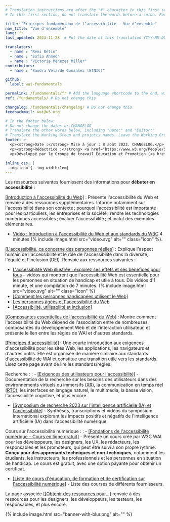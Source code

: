 ```yaml
---
# Translation instructions are after the "#" character in this first section. They are comments that do not show up in the web page. You do not need to translate the instructions after "#".
# In this first section, do not translate the words before a colon. For example, do not translate "title:". Do translate the text after "title:"

title: "Principes fondamentaux de l’accessibilité – Vue d’ensemble"
nav_title: "Vue d'ensemble"
lang: fr
last_updated: 2023-11-28  # Put the date of this translation YYYY-MM-DD (with month in the middle)

translators:
  - name : "Rémi Bétin"
  - name : "Sofia Ahmed"
  - name : "Victoria Menezes Miller"
contributors:
  - name : "Sandra Velarde Gonzalez (ETNIC)"

github:
  label: wai-fundamentals

permalink: /fundamentals/fr # Add the language shortcode to the end, with no slash at the end. For example /path/to/file/fr
ref: /fundamentals/ # Do not change this

changelog: /fundamentals/changelog/ # Do not change this
feedbackmail: wai@w3.org

# In the footer below:
# Do not change the dates or CHANGELOG
# Translate the other words below, including "Date:" and "Editor:"
# Translate the Working Group and projects names. Leave the Working Group and projects acronyms in English.
footer: >
  <p><strong>Date :</strong> Mise à jour : 8 août 2023. CHANGELOG.</p>
  <p><strong>Rédactrice :</strong> <a href="https://www.w3.org/People/Shawn/">Shawn Lawton Henry</a>.</p>
  <p>Développé par le Groupe de travail Éducation et Promotion (<a href="https://www.w3.org/WAI/EO/">EOWG</a>).</p>

inline_css: |
  img.icon {--img-width:1em}
---
```


Les ressources suivantes fournissent des informations pour **débuter en accessibilité** :

[[Introduction à l'accessibilité du Web]](/fundamentals/accessibility-intro/)
: Présente l'accessibilité du Web et renvoie à des ressources supplémentaires. Informe notamment sur l'accessibilité dans son contexte ; pourquoi l'accessibilité est importante pour les particuliers, les entreprises et la société ; rendre les technologies numériques accessibles ; évaluer l'accessibilité ; et inclut des exemples élémentaires.
- [Vidéo : Introduction à l'accessibilité du Web et aux standards du W3C](/videos/standards-and-benefits/) 4 minutes {% include image.html src="video.svg" alt="" class="icon" %}.


[[L'accessibilité, ça concerne des personnes réelles]](/people/)
: Explique l'aspect humain de l'accessibilité et le rôle de l'accessibilité dans la diversité, l'équité et l'inclusion (DEI). Renvoie aux ressources suivantes :
- [L'accessibilité Web illustrée : explorez ses effets et ses bénéfices pour tous](/perspective-videos/) &ndash; vidéos qui montrent que l'accessibilité Web est essentielle pour les personnes en situation de handicap et utile à tous. Dix vidéos d'1 minute, et une compilation de 7 minutes. {% include image.html src="video.svg" alt="" class="icon" %}
- [[Comment les personnes handicapées utilisent le Web]](/people-use-web/)<!-- , [Videos of How People with Disabilities Use the Web](/people-use-web/) Eighteen 2+minute videos, and 3 compliations {% include image.html src="video.svg" alt="" class="icon" %} -->
- [Les personnes âgées et l'accessibilité du Web](/older-users/)
- [[Accessibilité, utilisabilité et inclusion]](/fundamentals/accessibility-usability-inclusion/)

[[Composantes essentielles de l'accessibilité du Web]](/fundamentals/components/)
: Montre comment l'accessibilité du Web dépend de l'association entre de nombreuses composantes du développement Web et de l'interaction utilisateur, et présente le lien entre les règles de WAI et d'autres standards.

[[Principes d'accessibilité]](/fundamentals/accessibility-principles/)
: Une courte introduction aux exigences d'accessibilité pour les sites Web, les applications, les navigateurs et d'autres outils. Elle est organisée de manière similaire aux standards d'accessibilité de WAI et constitue une transition utile vers les standards. Lisez cette page avant de lire les standards/règles.

Recherche :
: - [[Exigences des utilisateurs pour l'accessibilité]](/research/user-requirements/) - Documentation de la recherche sur les besoins des utilisateurs dans des environnements virtuels ou immersifs (<abbr lang="en" title="eXtended Reality">XR</abbr>), la communication en temps réel (<abbr lang="en" title="Real-time communication">RTC</abbr>), les interfaces en langage naturel, le multimédia, la basse vision, l'accessibilité cognitive, et plus encore.
- [[Symposium de recherche 2023 sur l'intelligence artificielle (IA) et l'accessibilité]](/research/ai2023/) - Synthèses, transcriptions et vidéos du symposium international explorant les impacts positifs et négatifs de l'intelligence artificielle (IA) dans l'accessibilité numérique.

Cours sur l'accessibilité numérique :
: - [[Fondations de l'accessibilité numérique – Cours en ligne gratuit]](/fundamentals/foundations-course/) - Présente un cours créé par W3C WAI pour les développeurs, les designers, les UX, les rédacteurs, les responsables et les promoteurs, qui peut être suivi à son propre rythme. **Conçu pour des apprenants techniques et non-techniques**, notamment les étudiants, les instructeurs, les professionnels et les personnes en situation de handicap. Le cours est gratuit, avec une option payante pour obtenir un certificat.
- [[Liste de cours d'éducation, de formation et de certification sur l'accessibilité numérique]](/courses/list/) - Liste des courses de différents fournisseurs.

La page associée [[[Obtenir des ressources pour…]](/roles/) renvoie à des ressources pour les designers, les développeurs, les testeurs, les responsables, et plus encore.

{% include image.html src="banner-with-blur.png" alt="" %}
